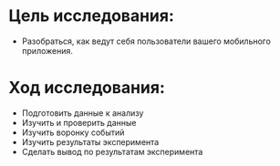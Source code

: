 # Цель исследования:

- Разобраться, как ведут себя пользователи вашего мобильного приложения.  


# Ход исследования:
- Подготовить данные к анализу
- Изучить и проверить данные
- Изучить воронку событий
- Изучить результаты эксперимента
- Сделать вывод по результатам эксперимента 
